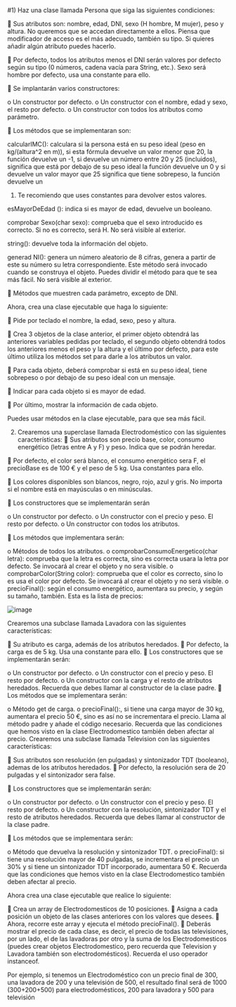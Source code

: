 #1) Haz una clase llamada Persona que siga las siguientes condiciones:

 Sus atributos son: nombre, edad, DNI, sexo (H hombre, M mujer), peso y altura. No queremos que
se accedan directamente a ellos. Piensa que modificador de acceso es el más adecuado, también su tipo.
Si quieres añadir algún atributo puedes hacerlo.

 Por defecto, todos los atributos menos el DNI serán valores por defecto según su tipo (0 números,
cadena vacía para String, etc.). Sexo será hombre por defecto, usa una constante para ello.

 Se implantarán varios constructores:

o Un constructor por defecto.
o Un constructor con el nombre, edad y sexo, el resto por defecto.
o Un constructor con todos los atributos como parámetro.

 Los métodos que se implementaran son:

calcularIMC(): calculara si la persona está en su peso ideal (peso en kg/(altura^2 en m)), si
esta fórmula devuelve un valor menor que 20, la función devuelve un -1, si devuelve un número
entre 20 y 25 (incluidos), significa que está por debajo de su peso ideal la función devuelve un
0 y si devuelve un valor mayor que 25 significa que tiene sobrepeso, la función devuelve un
1. Te recomiendo que uses constantes para devolver estos valores.

esMayorDeEdad (): indica si es mayor de edad, devuelve un booleano.

comprobar Sexo(char sexo): comprueba que el sexo introducido es correcto. Si no es
correcto, será H. No será visible al exterior.

string(): devuelve toda la información del objeto.

generad NI(): genera un número aleatorio de 8 cifras, genera a partir de este su número
su letra correspondiente. Este método será invocado cuando se construya el objeto.
Puedes dividir el método para que te sea más fácil. No será visible al exterior.

 Métodos que muestren cada parámetro, excepto de DNI.

Ahora, crea una clase ejecutable que haga lo siguiente:

 Pide por teclado el nombre, la edad, sexo, peso y altura.

 Crea 3 objetos de la clase anterior, el primer objeto obtendrá las anteriores variables pedidas por
teclado, el segundo objeto obtendrá todos los anteriores menos el peso y la altura y el último por
defecto, para este último utiliza los métodos set para darle a los atributos un valor.

 Para cada objeto, deberá comprobar si está en su peso ideal, tiene sobrepeso o por debajo de su peso
ideal con un mensaje.

 Indicar para cada objeto si es mayor de edad.

 Por último, mostrar la información de cada objeto.

Puedes usar métodos en la clase ejecutable, para que sea más fácil.

2) Crearemos una superclase llamada Electrodoméstico con las siguientes características:
 Sus atributos son precio base, color, consumo energético (letras entre A y F) y peso. Indica que se
podrán heredar.

 Por defecto, el color será blanco, el consumo energético sera F, el precioBase es de 100 € y el peso de
5 kg. Usa constantes para ello.

 Los colores disponibles son blancos, negro, rojo, azul y gris. No importa si el nombre está en
mayúsculas o en minúsculas.

 Los constructores que se implementarán serán

o Un constructor por defecto.
o Un constructor con el precio y peso. El resto por defecto.
o Un constructor con todos los atributos.

 Los métodos que implementara serán:

o Métodos de todos los atributos.
o comprobarConsumoEnergetico(char letra): comprueba que la letra es correcta, sino es
correcta usara la letra por defecto. Se invocará al crear el objeto y no sera visible.
o comprobarColor(String color): comprueba que el color es correcto, sino lo es usa el color
por defecto. Se invocará al crear el objeto y no será visible.
o precioFinal(): según el consumo energético, aumentara su precio, y según su tamaño,
también. Esta es la lista de precios:

![image](https://github.com/jRestrepo23/Taller3_herenciasmultiples/assets/161361508/07ec70f1-a9d4-4b45-b899-06b1aebdf796)

Crearemos una subclase llamada Lavadora con las siguientes características:

 Su atributo es carga, además de los atributos heredados.
 Por defecto, la carga es de 5 kg. Usa una constante para ello.
 Los constructores que se implementarán serán:

o Un constructor por defecto.
o Un constructor con el precio y peso. El resto por defecto.
o Un constructor con la carga y el resto de atributos heredados. Recuerda que debes llamar al
constructor de la clase padre.
 Los métodos que se implementara serán:

o Método get de carga.
o precioFinal():, si tiene una carga mayor de 30 kg, aumentara el precio 50 €, sino es así no se
incrementara el precio. Llama al método padre y añade el código necesario. Recuerda que las
condiciones que hemos visto en la clase Electrodomestico también deben afectar al precio.
Crearemos una subclase llamada Television con las siguientes características:

 Sus atributos son resolución (en pulgadas) y sintonizador TDT (booleano), ademas de los atributos
heredados.
 Por defecto, la resolución sera de 20 pulgadas y el sintonizador sera false.

 Los constructores que se implementarán serán:

o Un constructor por defecto.
o Un constructor con el precio y peso. El resto por defecto.
o Un constructor con la resolución, sintonizador TDT y el resto de atributos heredados.
Recuerda que debes llamar al constructor de la clase padre.

 Los métodos que se implementara serán:

o Método que devuelva la resolución y sintonizador TDT.
o precioFinal(): si tiene una resolución mayor de 40 pulgadas, se incrementara el precio un
30% y si tiene un sintonizador TDT incorporado, aumentara 50 €. Recuerda que las
condiciones que hemos visto en la clase Electrodomestico también deben afectar al precio.

Ahora crea una clase ejecutable que realice lo siguiente:

 Crea un array de Electrodomesticos de 10 posiciones.
 Asigna a cada posición un objeto de las clases anteriores con los valores que desees.
 Ahora, recorre este array y ejecuta el método precioFinal().
 Deberás mostrar el precio de cada clase, es decir, el precio de todas las televisiones, por un lado, el de
las lavadoras por otro y la suma de los Electrodomesticos (puedes crear objetos Electrodomestico,
pero recuerda que Television y Lavadora también son electrodomésticos). Recuerda el uso operador
instanceof.

Por ejemplo, si tenemos un Electrodoméstico con un precio final de 300, una lavadora de 200 y una
televisión de 500, el resultado final será de 1000 (300+200+500) para electrodomésticos, 200 para lavadora y
500 para televisión



